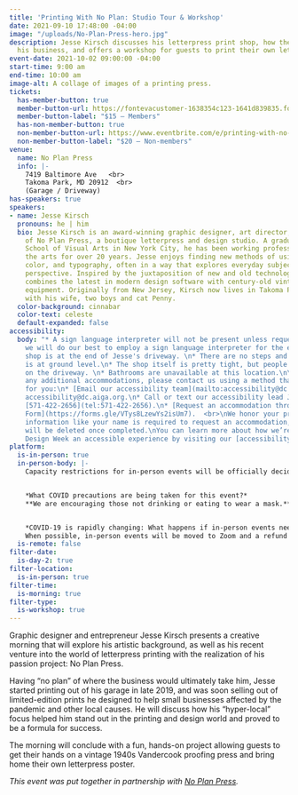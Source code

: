 ```yaml
---
title: 'Printing With No Plan: Studio Tour & Workshop'
date: 2021-09-10 17:48:00 -04:00
image: "/uploads/No-Plan-Press-hero.jpg"
description: Jesse Kirsch discusses his letterpress print shop, how the pandemic impacted
  his business, and offers a workshop for guests to print their own letterpress posters.
event-date: 2021-10-02 09:00:00 -04:00
start-time: 9:00 am
end-time: 10:00 am
image-alt: A collage of images of a printing press.
tickets:
  has-member-button: true
  member-button-url: https://fontevacustomer-1638354c123-1641d839835.force.com/services/oauth2/authorize?client_id=3MVG9nthuDc9owbcOq7_07W.HriOQQPWTbMkrpOla.ajDQlTHf4_uby_mhwylcX.mJBU2O2SppTiZMS0J_HJd&response_type=code&redirect_uri=https://ikit.aiga.org/ikit_national_util/ikit-national-util-sso-redirect/&state=https%3A%2F%2Fdc.aiga.org%2F%3Fpost_type%3Dikit_event%26p%3D447819%26redirect_source%3Deventbrite_register
  member-button-label: "$15 — Members"
  has-non-member-button: true
  non-member-button-url: https://www.eventbrite.com/e/printing-with-no-plan-studio-tour-workshop-tickets-170375088476
  non-member-button-label: "$20 — Non-members"
venue:
  name: No Plan Press
  info: |-
    7419 Baltimore Ave   <br>
    Takoma Park, MD 20912  <br>
    (Garage / Driveway)
has-speakers: true
speakers:
- name: Jesse Kirsch
  pronouns: he | him
  bio: Jesse Kirsch is an award-winning graphic designer, art director, and owner
    of No Plan Press, a boutique letterpress and design studio. A graduate of the
    School of Visual Arts in New York City, he has been working professionally in
    the arts for over 20 years. Jesse enjoys finding new methods of using geometry,
    color, and typography, often in a way that explores everyday subjects from a different
    perspective. Inspired by the juxtaposition of new and old technologies, his work
    combines the latest in modern design software with century-old vintage printing
    equipment. Originally from New Jersey, Kirsch now lives in Takoma Park, Maryland
    with his wife, two boys and cat Penny.
  color-background: cinnabar
  color-text: celeste
  default-expanded: false
accessibility:
  body: "* A sign language interpreter will not be present unless requested. If requested,
    we will do our best to employ a sign language interpreter for the event.\n* The
    shop is at the end of Jesse's driveway. \n* There are no steps and everything
    is at ground level.\n* The shop itself is pretty tight, but people will be sitting
    on the driveway. \n* Bathrooms are unavailable at this location.\n\nIf you need
    any additional accommodations, please contact us using a method that works best
    for you:\n* [Email our accessibility team](mailto:accessibility@dc.aiga.org) at
    accessibility@dc.aiga.org.\n* Call or text our accessibility lead Josh Kim at
    [571-422-2656](tel:571-422-2656).\n* [Request an accommodation through our Google
    Form](https://forms.gle/VTys8LzewYs2isUm7).  <br>\nWe honor your privacy. No identifying
    information like your name is required to request an accommodation, and all details
    will be deleted once completed.\nYou can learn more about how we’re making DC
    Design Week an accessible experience by visiting our [accessibility statement](https://dcdesignweek.org/accessibility/)."
platform:
  is-in-person: true
  in-person-body: |-
    Capacity restrictions for in-person events will be officially decided about two weeks out from DCDW and posted on the specific event pages in order to follow the latest CDC guidance.


    *What COVID precautions are being taken for this event?*
    **We are encouraging those not drinking or eating to wear a mask.**


    *COVID-19 is rapidly changing: What happens if in-person events need to be cancelled?*
    When possible, in-person events will be moved to Zoom and a refund should not be expected. If an event is canceled in its entirety a refund will be issued. In either scenario you will be notified immediately.
  is-remote: false
filter-date:
  is-day-2: true
filter-location:
  is-in-person: true
filter-time:
  is-morning: true
filter-type:
  is-workshop: true
---
```


Graphic designer and entrepreneur Jesse Kirsch presents a creative morning that will explore his artistic background, as well as his recent venture into the world of letterpress printing with the realization of his passion project: No Plan Press. 

Having “no plan” of where the business would ultimately take him, Jesse started printing out of his garage in late 2019, and was soon selling out of limited-edition prints he designed to help small businesses affected by the pandemic and other local causes. He will discuss how his “hyper-local” focus helped him stand out in the printing and design world and proved to be a formula for success.

The morning will conclude with a fun, hands-on project allowing guests to get their hands on a vintage 1940s Vandercook proofing press and bring home their own letterpress poster.


*This event was put together in partnership with [No Plan Press](https://www.noplan.press/).*
